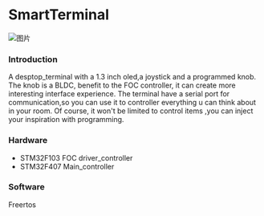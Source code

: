 # SmartTerminal
![图片](https://github.com/Ervinsworld/SmartTerminal/blob/main/1.MainBoard/4.Docs/images/body1.jpg "pic")
### Introduction
A desptop_terminal with a 1.3 inch oled,a joystick and a programmed knob.
The knob is a BLDC, benefit to the FOC controller, it can create more interesting interface experience.
The terminal have a serial port for communication,so you can use it to controller everything u can think about in your room.
Of course, it won't be limited to control items ,you can inject your inspiration with programming.
### Hardware
- STM32F103 FOC driver_controller
- STM32F407 Main_controller
### Software
Freertos


